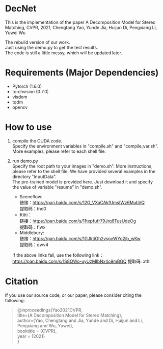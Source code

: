  # DecNet
This is the implementation of the paper A Decomposition Model for Stereo Matching, CVPR, 2021, Chengtang Yao, Yunde Jia, Huijun Di, Pengxiang Li, Yuwei Wu

The rebuild version of our work.   
Just using the demo.py to get the test results.   
The code is still a little messy, which will be updated later.   


# Requirements (Major Dependencies)
* Pytorch (1.6.0)
* torchvision (0.7.0)
* visdom
* tqdm
* opencv

# How to use
1. compile the CUDA code.  
   Specify the environment variables in "compile.sh" and "compile_var.sh". More examples, please refer to each shell file.
2. run demo.py  
   Specify the root path to your images in "demo.sh". More instructions, please refer to the shell file. We have provided several examples in the directory "InputData".   
   The pre-trained model is provided here. Just download it and specify the value of variable "resume" in "demo.sh".   
   + Sceneflow:   
       链接：https://pan.baidu.com/s/12G_VXaCAkfUmsIWz6MubVQ   
       提取码：tno0   
   + Kitti：  
       链接：https://pan.baidu.com/s/11txpfufr79Jrq6TusUdeOg   
       提取码：flwx   
   + Middlebury:  
       链接：https://pan.baidu.com/s/1GJktiOh2vsgvWYo2jb_wKw   
       提取码：qwv4 
   
   If the above links fail, use the following link：https://pan.baidu.com/s/1S8QWo-uyUzMIbNx4o9mBGQ 提取码: xthi

# Citation
If you use our source code, or our paper, please consider citing the following:
> @inproceedings{Yao2021CVPR,  
  title={A Decomposition Model for Stereo Matching},  
  author={Yao, Chengtang and Jia, Yunde and Di, Huijun and Li, Pengxiang and Wu, Yuwei},  
  booktitle = {CVPR},  
  year = {2021}   
}
